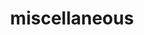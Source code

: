 ---
layout: page
title: miscellaneous
nav: true
nav_order: 8
dropdown: true
children:
    - title: poems
      permalink: https://lakhabishal.wordpress.com/
    - title: divider
    - title: doodles
      permalink: /projects/
---